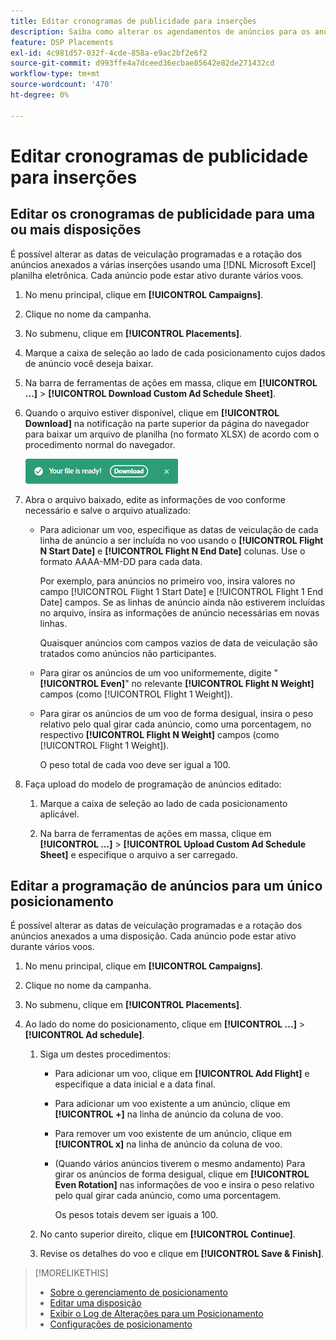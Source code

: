 ```yaml
---
title: Editar cronogramas de publicidade para inserções
description: Saiba como alterar os agendamentos de anúncios para os anúncios anexados a inserções.
feature: DSP Placements
exl-id: 4c981d57-032f-4cde-858a-e9ac2bf2e6f2
source-git-commit: d993ffe4a7dceed36ecbae85642e82de271432cd
workflow-type: tm+mt
source-wordcount: '470'
ht-degree: 0%

---
```


# Editar cronogramas de publicidade para inserções

## Editar os cronogramas de publicidade para uma ou mais disposições

É possível alterar as datas de veiculação programadas e a rotação dos anúncios anexados a várias inserções usando uma [!DNL Microsoft Excel] planilha eletrônica. Cada anúncio pode estar ativo durante vários voos.

1. No menu principal, clique em **[!UICONTROL Campaigns]**.

1. Clique no nome da campanha.

1. No submenu, clique em **[!UICONTROL Placements]**.

1. Marque a caixa de seleção ao lado de cada posicionamento cujos dados de anúncio você deseja baixar.

1. Na barra de ferramentas de ações em massa, clique em **[!UICONTROL ...]** > **[!UICONTROL Download Custom Ad Schedule Sheet]**.

1. Quando o arquivo estiver disponível, clique em **[!UICONTROL Download]** na notificação na parte superior da página do navegador para baixar um arquivo de planilha (no formato XLSX) de acordo com o procedimento normal do navegador.

   ![Notificação de Download pronto](/help/dsp/assets/download-ready.png "Notificação de Download pronto")

1. Abra o arquivo baixado, edite as informações de voo conforme necessário e salve o arquivo atualizado:

   * Para adicionar um voo, especifique as datas de veiculação de cada linha de anúncio a ser incluída no voo usando o **[!UICONTROL Flight N Start Date]** e **[!UICONTROL Flight N End Date]** colunas. Use o formato AAAA-MM-DD para cada data.

     Por exemplo, para anúncios no primeiro voo, insira valores no campo [!UICONTROL Flight 1 Start Date] e [!UICONTROL Flight 1 End Date] campos. Se as linhas de anúncio ainda não estiverem incluídas no arquivo, insira as informações de anúncio necessárias em novas linhas.

     Quaisquer anúncios com campos vazios de data de veiculação são tratados como anúncios não participantes.

   * Para girar os anúncios de um voo uniformemente, digite &quot;**[!UICONTROL Even]**&quot; no relevante **[!UICONTROL Flight N Weight]** campos (como [!UICONTROL Flight 1 Weight]).

   * Para girar os anúncios de um voo de forma desigual, insira o peso relativo pelo qual girar cada anúncio, como uma porcentagem, no respectivo **[!UICONTROL Flight N Weight]** campos (como [!UICONTROL Flight 1 Weight]).

     O peso total de cada voo deve ser igual a 100.

1. Faça upload do modelo de programação de anúncios editado:

   1. Marque a caixa de seleção ao lado de cada posicionamento aplicável.

   1. Na barra de ferramentas de ações em massa, clique em **[!UICONTROL ...]** > **[!UICONTROL Upload Custom Ad Schedule Sheet]** e especifique o arquivo a ser carregado.

## Editar a programação de anúncios para um único posicionamento

<!-- Some placements don't have this option. Clarify which placement types aren't eligible -- just simple ad serving placements (PG ones seem okay)? And anything else? -->

É possível alterar as datas de veiculação programadas e a rotação dos anúncios anexados a uma disposição. Cada anúncio pode estar ativo durante vários voos.

1. No menu principal, clique em **[!UICONTROL Campaigns]**.

1. Clique no nome da campanha.

1. No submenu, clique em **[!UICONTROL Placements]**.

1. Ao lado do nome do posicionamento, clique em  **[!UICONTROL ...]** > **[!UICONTROL Ad schedule]**.

   1. Siga um destes procedimentos:

      * Para adicionar um voo, clique em **[!UICONTROL Add Flight]** e especifique a data inicial e a data final.

      * Para adicionar um voo existente a um anúncio, clique em **[!UICONTROL +]** na linha de anúncio da coluna de voo.

      * Para remover um voo existente de um anúncio, clique em **[!UICONTROL x]** na linha de anúncio da coluna de voo.

      * (Quando vários anúncios tiverem o mesmo andamento) Para girar os anúncios de forma desigual, clique em **[!UICONTROL Even Rotation]** nas informações de voo e insira o peso relativo pelo qual girar cada anúncio, como uma porcentagem.

        Os pesos totais devem ser iguais a 100.

   1. No canto superior direito, clique em **[!UICONTROL Continue]**.

   1. Revise os detalhes do voo e clique em **[!UICONTROL Save & Finish]**.

>[!MORELIKETHIS]
>
>* [Sobre o gerenciamento de posicionamento](placement-about.md)
>* [Editar uma disposição](placement-edit.md)
>* [Exibir o Log de Alterações para um Posicionamento](placement-change-log.md)
>* [Configurações de posicionamento](placement-settings.md)
